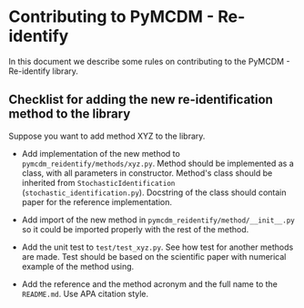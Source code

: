 # Contributing to PyMCDM - Re-identify

In this document we describe some rules on contributing to the PyMCDM - Re-identify library.

## Checklist for adding the new re-identification method to the library

Suppose you want to add method XYZ to the library.

* Add implementation of the new method to `pymcdm_reidentify/methods/xyz.py`. Method should be implemented as a class, with all parameters in constructor. Method's class should be inherited from `StochasticIdentification` (`stochastic_identification.py`). Docstring of the class should contain paper for the reference implementation.

* Add import of the new method in `pymcdm_reidentify/method/__init__.py` so it could be imported properly with the rest of the method.

* Add the unit test to `test/test_xyz.py`. See how test for another methods are made. Test should be based on the scientific paper with numerical example of the method using.

* Add the reference and the method acronym and the full name to the `README.md`. Use APA citation style.

